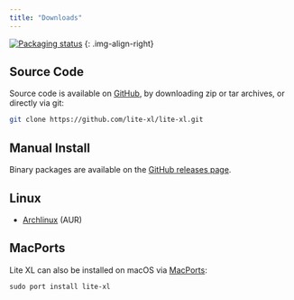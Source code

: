 ```yaml
---
title: "Downloads"
---
```


[![Packaging status](https://repology.org/badge/vertical-allrepos/lite-xl.svg)][1]
{: .img-align-right}

## Source Code

Source code is available on [GitHub][2], by downloading zip or tar archives,
or directly via git:

```sh
git clone https://github.com/lite-xl/lite-xl.git
```

## Manual Install

Binary packages are available on the [GitHub releases page][3].

## Linux

- [Archlinux] (AUR)

## MacPorts

Lite XL can also be installed on macOS via [MacPorts][4]:

```
sudo port install lite-xl
```

[1]: https://repology.org/project/lite-xl/versions
[2]: https://github.com/lite-xl/lite-xl/
[3]: https://github.com/lite-xl/lite-xl/releases/latest
[4]: https://ports.macports.org/port/lite-xl/

[Archlinux]: https://aur.archlinux.org/packages/lite-xl/

